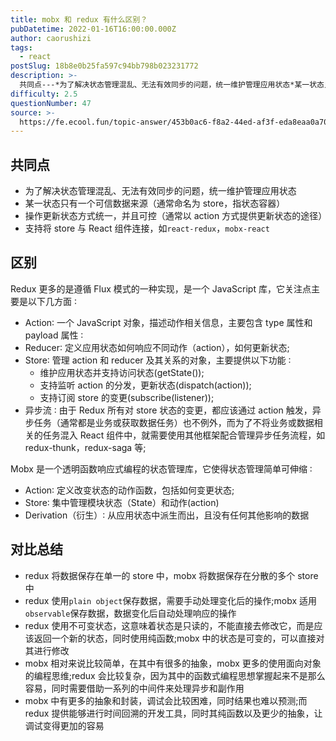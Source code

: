 ```yaml
---
title: mobx 和 redux 有什么区别？
pubDatetime: 2022-01-16T16:00:00.000Z
author: caorushizi
tags:
  - react
postSlug: 18b8e0b25fa597c94bb798b023231772
description: >-
  共同点---*为了解决状态管理混乱、无法有效同步的问题，统一维护管理应用状态*某一状态只有一个可信数据来源（通常命名为store，指状态容器）*操作更新状态方式统一，并且可控（通常以action方式提
difficulty: 2.5
questionNumber: 47
source: >-
  https://fe.ecool.fun/topic-answer/453b0ac6-f8a2-44ed-af3f-eda8eaa0a70d?orderBy=updateTime&order=desc&tagId=13
---
```


## 共同点

- 为了解决状态管理混乱、无法有效同步的问题，统一维护管理应用状态
- 某一状态只有一个可信数据来源（通常命名为 store，指状态容器）
- 操作更新状态方式统一，并且可控（通常以 action 方式提供更新状态的途径）
- 支持将 store 与 React 组件连接，如`react-redux`，`mobx-react`

## 区别

Redux 更多的是遵循 Flux 模式的一种实现，是一个 JavaScript 库，它关注点主要是以下几方面 ∶

- Action∶ 一个 JavaScript 对象，描述动作相关信息，主要包含 type 属性和 payload 属性 ∶
- Reducer∶ 定义应用状态如何响应不同动作（action），如何更新状态;
- Store∶ 管理 action 和 reducer 及其关系的对象，主要提供以下功能 ∶
  - 维护应用状态并支持访问状态(getState());
  - 支持监听 action 的分发，更新状态(dispatch(action));
  - 支持订阅 store 的变更(subscribe(listener));
- 异步流 ∶ 由于 Redux 所有对 store 状态的变更，都应该通过 action 触发，异步任务（通常都是业务或获取数据任务）也不例外，而为了不将业务或数据相关的任务混入 React 组件中，就需要使用其他框架配合管理异步任务流程，如 redux-thunk，redux-saga 等;

Mobx 是一个透明函数响应式编程的状态管理库，它使得状态管理简单可伸缩 ∶

- Action∶ 定义改变状态的动作函数，包括如何变更状态;
- Store∶ 集中管理模块状态（State）和动作(action)
- Derivation（衍生）∶ 从应用状态中派生而出，且没有任何其他影响的数据

## 对比总结

- redux 将数据保存在单一的 store 中，mobx 将数据保存在分散的多个 store 中
- redux 使用`plain object`保存数据，需要手动处理变化后的操作;mobx 适用`observable`保存数据，数据变化后自动处理响应的操作
- redux 使用不可变状态，这意味着状态是只读的，不能直接去修改它，而是应该返回一个新的状态，同时使用纯函数;mobx 中的状态是可变的，可以直接对其进行修改
- mobx 相对来说比较简单，在其中有很多的抽象，mobx 更多的使用面向对象的编程思维;redux 会比较复杂，因为其中的函数式编程思想掌握起来不是那么容易，同时需要借助一系列的中间件来处理异步和副作用
- mobx 中有更多的抽象和封装，调试会比较困难，同时结果也难以预测;而 redux 提供能够进行时间回溯的开发工具，同时其纯函数以及更少的抽象，让调试变得更加的容易
